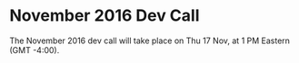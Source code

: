 
# November 2016 Dev Call

The November 2016 dev call will take place on Thu 17 Nov, at 1 PM Eastern (GMT -4:00).
